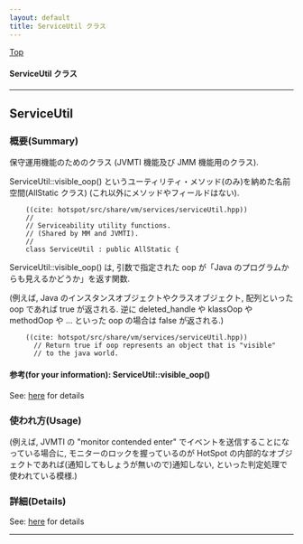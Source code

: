 ```yaml
---
layout: default
title: ServiceUtil クラス 
---
```

[Top](../index.html)

#### ServiceUtil クラス 



---
## <a name="nomwcEUCRj" id="nomwcEUCRj">ServiceUtil</a>

### 概要(Summary)
保守運用機能のためのクラス (JVMTI 機能及び JMM 機能用のクラス).

ServiceUtil::visible_oop() というユーティリティ・メソッド(のみ)を納めた名前空間(AllStatic クラス)
(これ以外にメソッドやフィールドはない).

```
    ((cite: hotspot/src/share/vm/services/serviceUtil.hpp))
    //
    // Serviceability utility functions.
    // (Shared by MM and JVMTI).
    //
    class ServiceUtil : public AllStatic {
```

ServiceUtil::visible_oop() は, 
引数で指定された oop が「Java のプログラムからも見えるかどうか」を返す関数.

(例えば, Java のインスタンスオブジェクトやクラスオブジェクト, 配列といった oop であれば true が返される.
 逆に deleted_handle や klassOop や methodOop や ... といった oop の場合は false が返される.)


```
    ((cite: hotspot/src/share/vm/services/serviceUtil.hpp))
      // Return true if oop represents an object that is "visible"
      // to the java world.
```

#### 参考(for your information): ServiceUtil::visible_oop()
See: [here](no5248Pap.html) for details
### 使われ方(Usage)
(例えば,
 JVMTI の "monitor contended enter" でイベントを送信することになっている場合に,
 モニターのロックを握っているのが HotSpot の内部的なオブジェクトであれば(通知してもしょうが無いので)通知しない, といった判定処理で使われている模様.)




### 詳細(Details)
See: [here](../doxygen/classServiceUtil.html) for details

---
